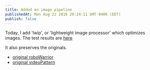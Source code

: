 ```yaml
---
title: Added an image pipeline
publishedAt: Mon Aug 22 2016 20:24:11 GMT-0400 (EDT)
publish: false
---
```


Today, I add 'lwip', or 'lightweight image processor' which optimizes images. The test results are [here](/blog/8-image-pipeline-test/)

It also preserves the originals.
- [original roboWarrior](/blog/8-image-pipeline-test/orig-roboWarrior.jpg)
- [original videoPattern](/blog/8-image-pipeline-test/orig-videoPattern.jpg)
